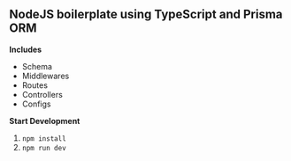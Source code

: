 ## NodeJS boilerplate using TypeScript and Prisma ORM

**Includes**

- Schema
- Middlewares
- Routes
- Controllers
- Configs

**Start Development**

1. `npm install`
2. `npm run dev`
